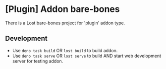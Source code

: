 # [Plugin] Addon bare-bones

There is a Lost bare-bones project for 'plugin' addon type.

<!-- ## Installation
Use `lost create --plugin` -->

## Development
- Use `deno task build` OR `lost build` to build addon.
- Use `deno task serve` OR `lost serve` to build AND start web development server for testing addon.
